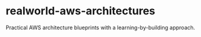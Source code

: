 # realworld-aws-architectures
Practical AWS architecture blueprints with a learning-by-building approach.
